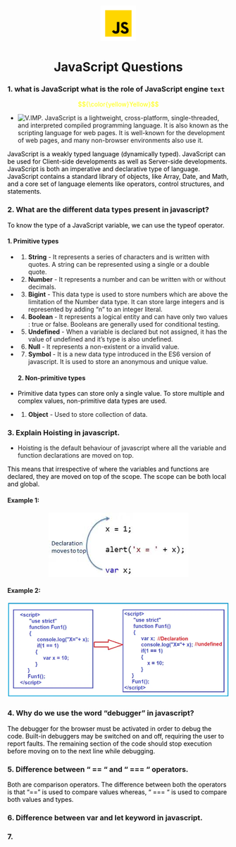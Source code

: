 <style>
span{color:yellow !important;}
H2{color:DarkOrange !important;}
p{color:Black !important;}
</style>
<div align="center">
<img src='./Images/js.png' alt='JavaScript' height='80'>

# JavaScript Questions
</div>

### 1. what is JavaScript what is the role of JavaScript engine <code style="color : name_color">text</code>

$${\color{yellow}Yellow}$$

- ![V.IMP.](#FFD600)
JavaScript is a lightweight, cross-platform, single-threaded, and interpreted compiled programming language. It is also known as the scripting language for web pages. It is well-known for the development of web pages, and many non-browser environments also use it.

JavaScript is a weakly typed language (dynamically typed). JavaScript can be used for Client-side developments as well as Server-side developments. JavaScript is both an imperative and declarative type of language. JavaScript contains a standard library of objects, like Array, Date, and Math, and a core set of language elements like operators, control structures, and statements. 


### 2. What are the different data types present in javascript?

 To know the type of a JavaScript variable, we can use the typeof operator.

#### 1. Primitive types

- 1. <b>String</b> -  It represents a series of characters and is written with quotes. A string can be represented using a single or a double quote.

- 2. <b>Number</b> - It represents a number and can be written with or without decimals.

- 3. <b>Bigint</b> - This data type is used to store numbers which are above the limitation of the Number data type. It can store large integers and is represented by adding “n” to an integer literal.

- 4. <b>Boolean</b> - It represents a logical entity and can have only two values : true or false. Booleans are generally used for conditional testing.

- 5. <b>Undefined</b> - When a variable is declared but not assigned, it has the value of undefined and it’s type is also undefined.

- 6. <b>Null</b> - It represents a non-existent or a invalid value.

- 7. <b>Symbol</b> - It is a new data type introduced in the ES6 version of javascript. It is used to store an anonymous and unique value.

  #### 2. Non-primitive types

- Primitive data types can store only a single value. To store multiple and complex values, non-primitive data types are used.
- 1. <b>Object</b> - Used to store collection of data.


### 3. Explain Hoisting in javascript.

- Hoisting is the default behaviour of javascript where all the variable and function declarations are moved on top.

This means that irrespective of where the variables and functions are declared, they are moved on top of the scope. The scope can be both local and global.

#### Example 1:
<div align="center">
<img src='./Images/Hoisting-1.jpeg' alt='Hoisting' height=''>
</div>

#### Example 2:
<img src='./Images/Hoisting-2.webp' alt='Hoisting' height=''>

### 4. Why do we use the word “debugger” in javascript?

The debugger for the browser must be activated in order to debug the code. Built-in debuggers may be switched on and off, requiring the user to report faults. The remaining section of the code should stop execution before moving on to the next line while debugging.

### 5. Difference between “ == “ and “ === “ operators.

Both are comparison operators. The difference between both the operators is that “==” is used to compare values whereas, “ === “ is used to compare both values and types.

### 6. Difference between var and let keyword in javascript.

### 7. 